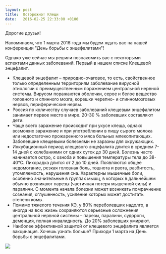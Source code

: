 ```yaml
---
layout: post
title:  Осторожно! Клещи
date:   2016-02-25 22:33:00 +0100
---
```


Дорогие друзья!

Напоминаем, что 1 марта 2016 года мы будем ждать вас на нашей конференции "День борьбы с энцефалитами"!

Однако уже сейчас мы решили познакомить вас с некоторыми аспектами данных заболеваний. Первый в нашем списке Клещевой энцефалит.

* Клещевой энцефалит – природно-очаговое, то есть, свойственное только определенным территориям заболевание вирусной этиологии с преимущественным поражением центральной нервной системы. Вирусом поражаются оболочки, серое и белое вещество головного и спинного мозга, корешки черепно- и спинномозговых нервов, периферические нервы.
* Россия по количеству случаев заболеваний клещевым энцефалитом занимает первое место в мире. 20-30 % заболевших составляют дети.
* Чаще всего заражение происходит при укусе клеща, однако возможно заражение и при употреблении в пищу сырого молока или недостаточно прожаренного мяса больных млекопитающих. Заболевшие клещевыми болезнями не заразны для окружающих.
* Инкубационный период клещевого энцефалита длится в среднем 7-14 дней с колебаниями от одних суток до 30 дней. Болезнь часто начинается остро, с озноба и повышения температуры тела до 38-40°С. Лихорадка длится от 2 до 10 дней. Появляются общее недомогание, резкая головная боль, тошнота и рвота, разбитость, утомляемость, нарушения сна. Характерны мышечные боли, особенно значительные в группах мышц, в которых в дальнейшем обычно возникают парезы (частичная потеря мышечной силы) и параличи. С момента начала болезни может возникать помрачнение сознания, оглушенность, усиление которых может достигать степени комы.
* Помимо тяжелого течения КЭ, у 80% переболевших надолго, а иногда на всю жизнь сохраняются серьезные осложнения центральной нервной системы – парезы, параличи, судороги, деменция, полная инвалидность. До 20% заболевших умирают.
* Наиболее эффективной защитой от клещевого энцефалита является вакцинация. Хочешь узнать больше? Приходи 1 марта на День борьбы с энцефалитами.

![](https://pp.vk.me/c627729/v627729507/3a46a/ZtHaUIUtvls.jpg)
